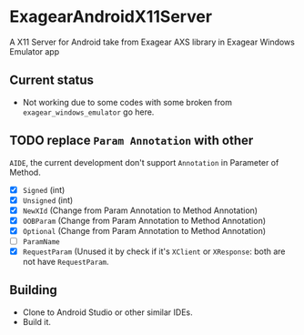 # ExagearAndroidX11Server
A X11 Server for Android take from Exagear AXS library in Exagear Windows Emulator app

## Current status
- Not working due to some codes with some broken from `exagear_windows_emulator` go here.

## TODO replace `Param Annotation` with other
`AIDE`, the current development don't support `Annotation` in Parameter of Method.
- [x] `Signed` (int)
- [x] `Unsigned` (int)
- [x] `NewXId` (Change from Param Annotation to Method Annotation)
- [x] `OOBParam` (Change from Param Annotation to Method Annotation)
- [x] `Optional` (Change from Param Annotation to Method Annotation)
- [ ] `ParamName`
- [x] `RequestParam` (Unused it by check if it's `XClient` or `XResponse`: both are not have `RequestParam`.

## Building
- Clone to Android Studio or other similar IDEs.
- Build it.

